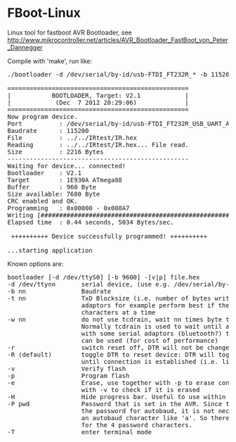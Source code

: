 FBoot-Linux
===========

Linux tool for fastboot AVR Bootloader, see http://www.mikrocontroller.net/articles/AVR_Bootloader_FastBoot_von_Peter_Dannegger

Compile with 'make', run like:
<pre>
./bootloader -d /dev/serial/by-id/usb-FTDI_FT232R_* -b 115200 -P Peda -p ../../IRtest/IR.hex

=================================================
|           BOOTLOADER, Target: V2.1            |
|            (Dec  7 2012 20:29:06)             |
=================================================
Now program device.
Port          : /dev/serial/by-id/usb-FTDI_FT232R_USB_UART_A1013SRB-if00-port0
Baudrate      : 115200
File          : ../../IRtest/IR.hex
Reading       : ../../IRtest/IR.hex... File read.
Size          : 2216 Bytes
-------------------------------------------------
Waiting for device... connected!
Bootloader    : V2.1
Target        : 1E930A ATmega88
Buffer        : 960 Byte
Size available: 7680 Byte
CRC enabled and OK.
Programming   : 0x00000 - 0x008A7
Writing [###################################################################] 100%
Elapsed time  : 0.44 seconds, 5034 Bytes/sec.

 ++++++++++ Device successfully programmed! ++++++++++

...starting application
</pre>

Known options are:
<pre>
bootloader [-d /dev/ttyS0] [-b 9600] -[v|p] file.hex
-d /dev/ttynn       serial device, (use e.g. /dev/serial/by-id/usb-FTDI* for FT232)
-b nn               Baudrate
-t nn               TxD Blocksize (i.e. number of bytes written in one block); USB serial
                    adaptors for example perform best if they can transfer a block of
                    characters at a time
-w nn               do not use tcdrain, wait nn times byte transmission time instead.
                    Normally tcdrain is used to wait until all bytes have been transferred,
                    with some serial adaptors (bluetooth?) this does not work; then waiting
                    can be used (for cost of performance)
-r                  switch reset off, DTR will not be changed
-R (default)        toggle DTR to reset device: DTR will toggle during sending of password
                    until connection is established (i.e. like Arduino)
-v                  Verify flash
-p                  Program flash
-e                  Erase, use together with -p to erase controller,
                    with -v to check if it is erased
-H                  Hide progress bar. Useful to use within Emacs.
-P pwd              Password that is set in the AVR. Since the bootloader prepends 0x0d to
                    the password for autobaud, it is not necessary for the password to contain
                    an autobaud character like 'a'. So there might be used arbitrary characters
                    for the 4 password characters.
-T                  enter terminal mode
</pre>
